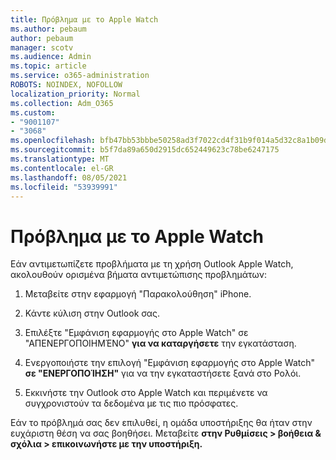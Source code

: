 ```yaml
---
title: Πρόβλημα με το Apple Watch
ms.author: pebaum
author: pebaum
manager: scotv
ms.audience: Admin
ms.topic: article
ms.service: o365-administration
ROBOTS: NOINDEX, NOFOLLOW
localization_priority: Normal
ms.collection: Adm_O365
ms.custom:
- "9001107"
- "3068"
ms.openlocfilehash: bfb47bb53bbbe50258ad3f7022cd4f31b9f014a5d32c8a1b09da5e775abfcdc0
ms.sourcegitcommit: b5f7da89a650d2915dc652449623c78be6247175
ms.translationtype: MT
ms.contentlocale: el-GR
ms.lasthandoff: 08/05/2021
ms.locfileid: "53939991"
---
```

# <a name="trouble-with-the-apple-watch"></a>Πρόβλημα με το Apple Watch

Εάν αντιμετωπίζετε προβλήματα με τη χρήση Outlook Apple Watch, ακολουθούν ορισμένα βήματα αντιμετώπισης προβλημάτων: 

1. Μεταβείτε στην εφαρμογή "Παρακολούθηση" iPhone.

2. Κάντε κύλιση στην Outlook σας.

3. Επιλέξτε "Εμφάνιση εφαρμογής στο Apple Watch" σε "ΑΠΕΝΕΡΓΟΠΟΙΗΜΈΝΟ" **για να καταργήσετε** την εγκατάσταση.

4. Ενεργοποιήστε την επιλογή "Εμφάνιση εφαρμογής στο Apple Watch" **σε "ΕΝΕΡΓΟΠΟΊΗΣΗ"** για να την εγκαταστήσετε ξανά στο Ρολόι.

5. Εκκινήστε την Outlook στο Apple Watch και περιμένετε να συγχρονιστούν τα δεδομένα με τις πιο πρόσφατες. 

Εάν το πρόβλημά σας δεν επιλυθεί, η ομάδα υποστήριξης θα ήταν στην ευχάριστη θέση να σας βοηθήσει. Μεταβείτε **στην Ρυθμίσεις > βοήθεια & σχόλια > επικοινωνήστε με την υποστήριξη.** 